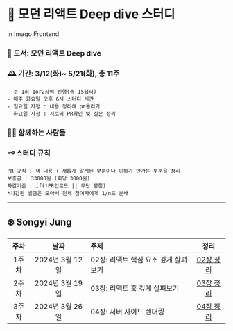 # 🐻 모던 리액트 Deep dive 스터디

in Imago Frontend

### 📓 도서: 모던 리액트 Deep dive

### 🕰️ 기간: 3/12(화)~ 5/21(화), 총 11주

```
- 주 1회 1or2장씩 진행(총 15챕터)
- 매주 화요일 오후 6시 스터디 시간
- 일요일 자정 : 내용 정리해 pr올리기
- 화요일 자정 : 서로의 PR확인 및 질문 정리
```

### 🤸‍♀️ 함께하는 사람들

### 🗝️ 스터디 규칙

```
PR 규칙 : 책 내용 + 새롭게 알게된 부분이나 이해가 안가는 부분을 정리
보증금 : 33000원 (회당 3000원)
차감기준 : if(!PR업로드 || 무단 불참)
*차감된 벌금은 모아서 전체 참여자에게 1/n로 분배
```

---

## ❄️ Songyi Jung

| 주차  |      날짜      | 주제                     |            정리             |
|:---:|:------------:|:-----------------------|:-------------------------:|
| 1주차 | 2024년 3월 12일 | 02장: 리액트 핵심 요소 깊게 살펴보기 | [02장 정리](./chapter-02.md) |
| 2주차 | 2024년 3월 19일 | 03장: 리액트 훅 깊게 살펴보기     | [03장 정리](./chapter-03.md) |
| 3주차 | 2024년 3월 26일 | 04장: 서버 사이드 렌더링        | [04장 정리](./chapter-04.md) |
